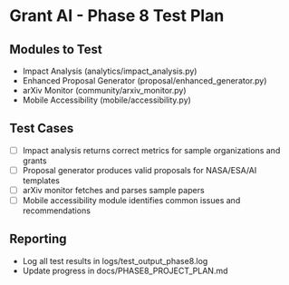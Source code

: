 # Grant AI - Phase 8 Test Plan

## Modules to Test
- Impact Analysis (analytics/impact_analysis.py)
- Enhanced Proposal Generator (proposal/enhanced_generator.py)
- arXiv Monitor (community/arxiv_monitor.py)
- Mobile Accessibility (mobile/accessibility.py)

## Test Cases
- [ ] Impact analysis returns correct metrics for sample organizations and grants
- [ ] Proposal generator produces valid proposals for NASA/ESA/AI templates
- [ ] arXiv monitor fetches and parses sample papers
- [ ] Mobile accessibility module identifies common issues and recommendations

## Reporting
- Log all test results in logs/test_output_phase8.log
- Update progress in docs/PHASE8_PROJECT_PLAN.md
